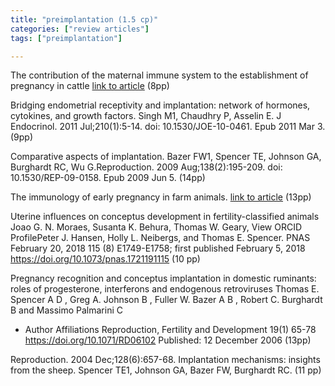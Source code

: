 ```yaml
---
title: "preimplantation (1.5 cp)"
categories: ["review articles"]
tags: ["preimplantation"]

---
```



The contribution of the maternal immune system to the establishment of pregnancy in cattle [link to article](https://www.frontiersin.org/articles/10.3389/fimmu.2015.00007/full) (8pp)


Bridging endometrial receptivity and implantation: network of hormones, cytokines, and growth factors.
Singh M1, Chaudhry P, Asselin E. J Endocrinol. 2011 Jul;210(1):5-14. doi: 10.1530/JOE-10-0461. Epub 2011 Mar 3. (9pp)

Comparative aspects of implantation.
Bazer FW1, Spencer TE, Johnson GA, Burghardt RC, Wu G.Reproduction. 2009 Aug;138(2):195-209. doi: 10.1530/REP-09-0158. Epub 2009 Jun 5. (14pp)

The immunology of early pregnancy in farm animals. 
[link to article](https://onlinelibrary.wiley.com/doi/full/10.1111/j.1439-0531.2011.01850.x) (13pp)

Uterine influences on conceptus development in fertility-classified animals
Joao G. N. Moraes, Susanta K. Behura, Thomas W. Geary,  View ORCID ProfilePeter J. Hansen, Holly L. Neibergs, and Thomas E. Spencer. PNAS February 20, 2018 115 (8) E1749-E1758; first published February 5, 2018 https://doi.org/10.1073/pnas.1721191115 (10 pp)

Pregnancy recognition and conceptus implantation in domestic ruminants: roles of progesterone, interferons and endogenous retroviruses
Thomas E. Spencer A D , Greg A. Johnson B , Fuller W. Bazer A B , Robert C. Burghardt B and Massimo Palmarini C
+ Author Affiliations
Reproduction, Fertility and Development 19(1) 65-78 https://doi.org/10.1071/RD06102
Published: 12 December 2006 (13pp)

Reproduction. 2004 Dec;128(6):657-68.
Implantation mechanisms: insights from the sheep.
Spencer TE1, Johnson GA, Bazer FW, Burghardt RC. (11 pp)